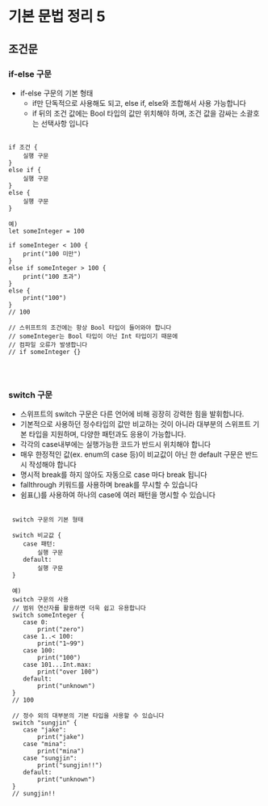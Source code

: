 # 기본 문법 정리 5

## 조건문

### if-else 구문 
- if-else 구문의 기본 형태
    - if만 단독적으로 사용해도 되고, else if, else와 조합해서 사용 가능합니다
    - if 뒤의 조건 값에는 Bool 타입의 값만 위치해야 하며, 조건 값을 감싸는 소괄호는 선택사항 입니다

<pre>
<code>
if 조건 {
    실행 구문
}
else if {
    실행 구문
}
else {
    실행 구문
}

예)
let someInteger = 100

if someInteger < 100 {
    print("100 미만")
}
else if someInteger > 100 {
    print("100 초과")
}
else {
    print("100")
}
// 100

// 스위프트의 조건에는 항상 Bool 타입이 들어와야 합니다
// someInteger는 Bool 타입이 아닌 Int 타입이기 때문에
// 컴파일 오류가 발생합니다
// if someInteger {}
</pre>
</code>

### switch 구문

 - 스위프트의 switch 구문은 다른 언어에 비해 굉장히 강력한 힘을 발휘합니다.
 - 기본적으로 사용하던 정수타입의 값만 비교하는 것이 아니라 대부분의 스위프트 기본 타입을 지원하며, 다양한 패턴과도 응용이 가능합니다.
 - 각각의 case내부에는 실행가능한 코드가 반드시 위치해야 합니다
 - 매우 한정적인 값(ex. enum의 case 등)이 비교값이 아닌 한 default 구문은 반드시 작성해야 합니다
 - 명시적 break를 하지 않아도 자동으로 case 마다 break 됩니다
 - fallthrough 키워드를 사용하며 break를 무시할 수 있습니다
 - 쉼표(,)를 사용하여 하나의 case에 여러 패턴을 명시할 수 있습니다

 <pre>
 <code>
 switch 구문의 기본 형태

 switch 비교값 {
    case 패턴:
        실행 구문
    default:
        실행 구문
 }

 예)
 switch 구문의 사용
 // 범위 연산자를 활용하면 더욱 쉽고 유용합니다
 switch someInteger {
    case 0:
        print("zero")
    case 1..< 100:
        print("1~99")
    case 100:
        print("100")
    case 101...Int.max:
        print("over 100")
    default:
        print("unknown")
 }
 // 100

 // 정수 외의 대부분의 기본 타입을 사용할 수 있습니다
 switch "sungjin" {
    case "jake":
        print("jake")
    case "mina":
        print("mina")
    case "sungjin":
        print("sungjin!!")
    default:
        print("unknown")
 }
 // sungjin!!
 </pre>
 </code>